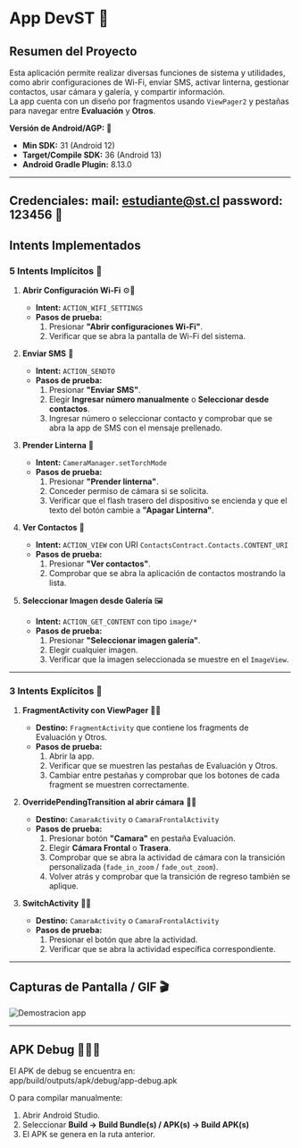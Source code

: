 # App DevST 📱

## Resumen del Proyecto
Esta aplicación permite realizar diversas funciones de sistema y utilidades, como abrir configuraciones de Wi-Fi, enviar SMS, activar linterna, gestionar contactos, usar cámara y galería, y compartir información.  
La app cuenta con un diseño por fragmentos usando `ViewPager2` y pestañas para navegar entre **Evaluación** y **Otros**.  

**Versión de Android/AGP:**  👾
- **Min SDK:** 31 (Android 12)  
- **Target/Compile SDK:** 36 (Android 13)  
- **Android Gradle Plugin:** 8.13.0

---

## Credenciales: mail: estudiante@st.cl password: 123456 🔐

## Intents Implementados

### 5 Intents Implícitos 📜

1. **Abrir Configuración Wi-Fi**  ⚙📡
   - **Intent:** `ACTION_WIFI_SETTINGS`  
   - **Pasos de prueba:**   
     1. Presionar **"Abrir configuraciones Wi-Fi"**.  
     2. Verificar que se abra la pantalla de Wi-Fi del sistema.  

2. **Enviar SMS**  📩
   - **Intent:** `ACTION_SENDTO`  
   - **Pasos de prueba:**  
     1. Presionar **"Enviar SMS"**.  
     2. Elegir **Ingresar número manualmente** o **Seleccionar desde contactos**.  
     3. Ingresar número o seleccionar contacto y comprobar que se abra la app de SMS con el mensaje prellenado.  

3. **Prender Linterna**  🔦
   - **Intent:** `CameraManager.setTorchMode`  
   - **Pasos de prueba:**  
     1. Presionar **"Prender linterna"**.  
     2. Conceder permiso de cámara si se solicita.  
     3. Verificar que el flash trasero del dispositivo se encienda y que el texto del botón cambie a **"Apagar Linterna"**.  

4. **Ver Contactos**  👥
   - **Intent:** `ACTION_VIEW` con URI `ContactsContract.Contacts.CONTENT_URI`  
   - **Pasos de prueba:**  
     1. Presionar **"Ver contactos"**.  
     2. Comprobar que se abra la aplicación de contactos mostrando la lista.  

5. **Seleccionar Imagen desde Galería**  🖼
   - **Intent:** `ACTION_GET_CONTENT` con tipo `image/*`  
   - **Pasos de prueba:**  
     1. Presionar **"Seleccionar imagen galería"**.  
     2. Elegir cualquier imagen.  
     3. Verificar que la imagen seleccionada se muestre en el `ImageView`.  

---

### 3 Intents Explícitos 📜

1. **FragmentActivity con ViewPager** 📱📙
   - **Destino:** `FragmentActivity` que contiene los fragments de Evaluación y Otros.  
   - **Pasos de prueba:**  
     1. Abrir la app.  
     2. Verificar que se muestren las pestañas de Evaluación y Otros.  
     3. Cambiar entre pestañas y comprobar que los botones de cada fragment se muestren correctamente.  

2. **OverridePendingTransition al abrir cámara**  📱📘
   - **Destino:** `CamaraActivity` o `CamaraFrontalActivity`  
   - **Pasos de prueba:**  
     1. Presionar botón **"Camara"** en pestaña Evaluación.  
     2. Elegir **Cámara Frontal** o **Trasera**.  
     3. Comprobar que se abra la actividad de cámara con la transición personalizada (`fade_in_zoom` / `fade_out_zoom`).  
     4. Volver atrás y comprobar que la transición de regreso también se aplique.  

3. **SwitchActivity**  📱📗
   - **Destino:** `CamaraActivity` o `CamaraFrontalActivity`  
   - **Pasos de prueba:**  
     1. Presionar el botón que abre la actividad.  
     2. Verificar que se abra la actividad específica correspondiente.  

---

## Capturas de Pantalla / GIF 🎬
![Demostracion app](screenshots/gifaplicacion.gif)

---

## APK Debug 🔹🔹🔹

El APK de debug se encuentra en:  
app/build/outputs/apk/debug/app-debug.apk


O para compilar manualmente:  
1. Abrir Android Studio.  
2. Seleccionar **Build → Build Bundle(s) / APK(s) → Build APK(s)**  
3. El APK se genera en la ruta anterior.
